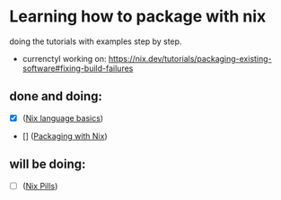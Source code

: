 # Learning how to package with nix

doing the tutorials with examples step by step.

- currenctyl working on: https://nix.dev/tutorials/packaging-existing-software#fixing-build-failures

## done and doing:
- [x] ([Nix language basics](https://nix.dev/tutorials/nix-language))
- [] ([Packaging with Nix](https://nix.dev/tutorials/packaging-existing-software))

## will be doing:
- [ ] ([Nix Pills](https://nixos.org/guides/nix-pills/))
 



